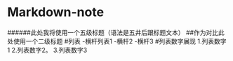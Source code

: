 # Markdown-note
######此处我将使用一个五级标题（语法是五井后跟标题文本）
##作为对比此处使用一个二级标题
#列表
-横杆列表1
-横杆2
-横杆3
#列表数字展现
1.列表数字1
2.列表数字2。
3.列表数字3
